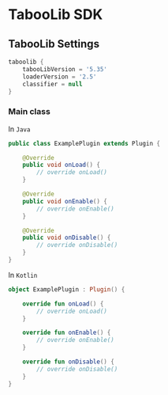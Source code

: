 # TabooLib SDK

## TabooLib Settings
```groovy
taboolib {
    tabooLibVersion = '5.35'
    loaderVersion = '2.5'
    classifier = null
}
```

### Main class
In `Java`
```java
public class ExamplePlugin extends Plugin {

    @Override
    public void onLoad() {
        // override onLoad()
    }

    @Override
    public void onEnable() {
        // override onEnable()
    }

    @Override
    public void onDisable() {
        // override onDisable()
    }
}
```

In `Kotlin`
```kotlin
object ExamplePlugin : Plugin() {

    override fun onLoad() {
        // override onLoad()
    }

    override fun onEnable() {
        // override onEnable()
    }

    override fun onDisable() {
        // override onDisable()
    }
}
```
